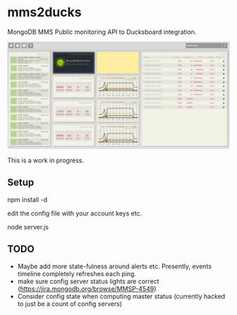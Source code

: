 # mms2ducks
MongoDB MMS Public monitoring API to Ducksboard integration.

![screenshot](https://raw.githubusercontent.com/derickson/mms2ducks/master/screen.jpg "mms2ducks screenshot")

This is a work in progress.


## Setup

npm install -d

edit the config file with your account keys etc.

node server.js

## TODO
* Maybe add more state-fulness around alerts etc.  Presently, events timeline completely refreshes each ping.
* make sure config server status lights are correct (https://jira.mongodb.org/browse/MMSP-4549)
* Consider config state when computing master status (currently hacked to just be a count of config servers)
